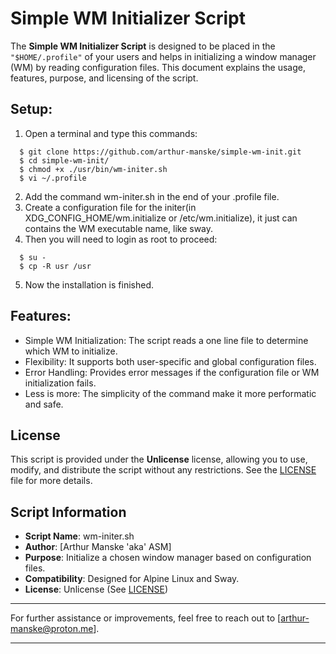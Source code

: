 # Simple WM Initializer Script

The **Simple WM Initializer Script** is designed to be placed in the `"$HOME/.profile"` of your users and helps in initializing a window manager (WM) by reading configuration files. This document explains the usage, features, purpose, and licensing of the script.

## Setup:

1. Open a terminal and type this commands:
```
  $ git clone https://github.com/arthur-manske/simple-wm-init.git
  $ cd simple-wm-init/
  $ chmod +x ./usr/bin/wm-initer.sh
  $ vi ~/.profile
```
2. Add the command wm-initer.sh in the end of your .profile file.
3. Create a configuration file for the initer(in XDG_CONFIG_HOME/wm.initialize or /etc/wm.initialize), it just can contains the WM executable name, like sway. 
4. Then you will need to login as root to proceed:
```
  $ su -
  $ cp -R usr /usr
```
5. Now the installation is finished. 

## Features:

- Simple WM Initialization: The script reads a one line file to determine which WM to initialize.
- Flexibility: It supports both user-specific and global configuration files.
- Error Handling: Provides error messages if the configuration file or WM initialization fails.
- Less is more: The simplicity of the command make it more performatic and safe.

## License

This script is provided under the **Unlicense** license, allowing you to use, modify, and distribute the script without any restrictions. See the [LICENSE](LICENSE) file for more details.

## Script Information

- **Script Name**: wm-initer.sh
- **Author**: [Arthur Manske 'aka' ASM]
- **Purpose**: Initialize a chosen window manager based on configuration files.
- **Compatibility**: Designed for Alpine Linux and Sway.
- **License**: Unlicense (See [LICENSE](LICENSE))

*******************************************************************************************
For further assistance or improvements, feel free to reach out to [arthur-manske@proton.me].
*******************************************************************************************
